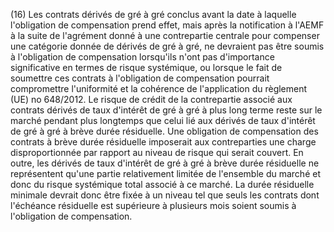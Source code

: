 (16) Les contrats dérivés de gré à gré conclus avant la date à laquelle l'obligation de compensation prend effet, mais après la notification à l'AEMF à la suite de l'agrément donné à une contrepartie centrale pour compenser une catégorie donnée de dérivés de gré à gré, ne devraient pas être soumis à l'obligation de compensation lorsqu'ils n'ont pas d'importance significative en termes de risque systémique, ou lorsque le fait de soumettre ces contrats à l'obligation de compensation pourrait compromettre l'uniformité et la cohérence de l'application du règlement (UE) no 648/2012. Le risque de crédit de la contrepartie associé aux contrats dérivés de taux d'intérêt de gré à gré à plus long terme reste sur le marché pendant plus longtemps que celui lié aux dérivés de taux d'intérêt de gré à gré à brève durée résiduelle. Une obligation de compensation des contrats à brève durée résiduelle imposerait aux contreparties une charge disproportionnée par rapport au niveau de risque qui serait couvert. En outre, les dérivés de taux d'intérêt de gré à gré à brève durée résiduelle ne représentent qu'une partie relativement limitée de l'ensemble du marché et donc du risque systémique total associé à ce marché. La durée résiduelle minimale devrait donc être fixée à un niveau tel que seuls les contrats dont l'échéance résiduelle est supérieure à plusieurs mois soient soumis à l'obligation de compensation.